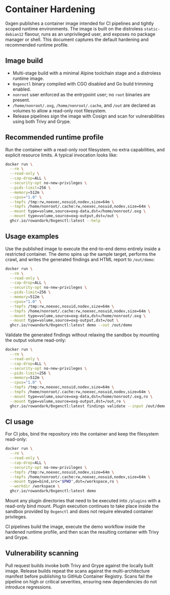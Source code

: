 # Container Hardening

0xgen publishes a container image intended for CI pipelines and tightly scoped
runtime environments. The image is built on the distroless `static-debian12`
flavour, runs as an unprivileged user, and exposes no package manager or shell.
This document captures the default hardening and recommended runtime profile.

## Image build

* Multi-stage build with a minimal Alpine toolchain stage and a distroless
  runtime image.
* `0xgenctl` binary compiled with CGO disabled and Go build trimming enabled.
* `nonroot` user enforced as the entrypoint user; no `root` binaries are
  present.
* `/home/nonroot/.oxg`, `/home/nonroot/.cache`, and `/out` are declared as
  volumes to allow a read-only root filesystem.
* Release pipelines sign the image with Cosign and scan for vulnerabilities
  using both Trivy and Grype.

## Recommended runtime profile

Run the container with a read-only root filesystem, no extra capabilities, and
explicit resource limits. A typical invocation looks like:

```bash
docker run \
  --rm \
  --read-only \
  --cap-drop=ALL \
  --security-opt no-new-privileges \
  --pids-limit=256 \
  --memory=512m \
  --cpus="1.0" \
  --tmpfs /tmp:rw,noexec,nosuid,nodev,size=64m \
  --tmpfs /home/nonroot/.cache:rw,noexec,nosuid,nodev,size=64m \
  --mount type=volume,source=oxg-data,dst=/home/nonroot/.oxg \
  --mount type=volume,source=oxg-output,dst=/out \
  ghcr.io/rowandark/0xgenctl:latest --help
```

## Usage examples

Use the published image to execute the end-to-end demo entirely inside a
restricted container. The demo spins up the sample target, performs the crawl,
and writes the generated findings and HTML report to `/out/demo`:

```bash
docker run \
  --rm \
  --read-only \
  --cap-drop=ALL \
  --security-opt no-new-privileges \
  --pids-limit=256 \
  --memory=512m \
  --cpus="1.0" \
  --tmpfs /tmp:rw,noexec,nosuid,nodev,size=64m \
  --tmpfs /home/nonroot/.cache:rw,noexec,nosuid,nodev,size=64m \
  --mount type=volume,source=oxg-data,dst=/home/nonroot/.oxg \
  --mount type=volume,source=oxg-output,dst=/out \
  ghcr.io/rowandark/0xgenctl:latest demo --out /out/demo
```

Validate the generated findings without relaxing the sandbox by mounting the
output volume read-only:

```bash
docker run \
  --rm \
  --read-only \
  --cap-drop=ALL \
  --security-opt no-new-privileges \
  --pids-limit=256 \
  --memory=512m \
  --cpus="1.0" \
  --tmpfs /tmp:rw,noexec,nosuid,nodev,size=64m \
  --tmpfs /home/nonroot/.cache:rw,noexec,nosuid,nodev,size=64m \
  --mount type=volume,source=oxg-data,dst=/home/nonroot/.oxg,ro \
  --mount type=volume,source=oxg-output,dst=/out,ro \
  ghcr.io/rowandark/0xgenctl:latest findings validate --input /out/demo/findings.jsonl
```

## CI usage

For CI jobs, bind the repository into the container and keep the filesystem
read-only:

```bash
docker run \
  --rm \
  --read-only \
  --cap-drop=ALL \
  --security-opt no-new-privileges \
  --tmpfs /tmp:rw,noexec,nosuid,nodev,size=64m \
  --tmpfs /home/nonroot/.cache:rw,noexec,nosuid,nodev,size=64m \
  --mount type=bind,src="$PWD",dst=/workspace,ro \
  --workdir /workspace \
  ghcr.io/rowandark/0xgenctl:latest demo
```

Mount any plugin directories that need to be executed into `/plugins` with a
read-only bind mount. Plugin execution continues to take place inside the
sandbox provided by `0xgenctl` and does not require elevated container
privileges.

CI pipelines build the image, execute the demo workflow inside the hardened
runtime profile, and then scan the resulting container with Trivy and Grype.

## Vulnerability scanning

Pull request builds invoke both Trivy and Grype against the locally built image.
Release builds repeat the scans against the multi-architecture manifest before
publishing to GitHub Container Registry. Scans fail the pipeline on high or
critical severities, ensuring new dependencies do not introduce regressions.
